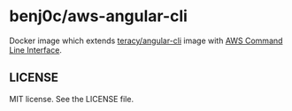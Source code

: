 benj0c/aws-angular-cli
===============================

Docker image which extends [teracy/angular-cli](https://hub.docker.com/r/teracy/angular-cli/) image with [AWS Command Line Interface](https://aws.amazon.com/cli/).


LICENSE
-------

MIT license. See the LICENSE file.